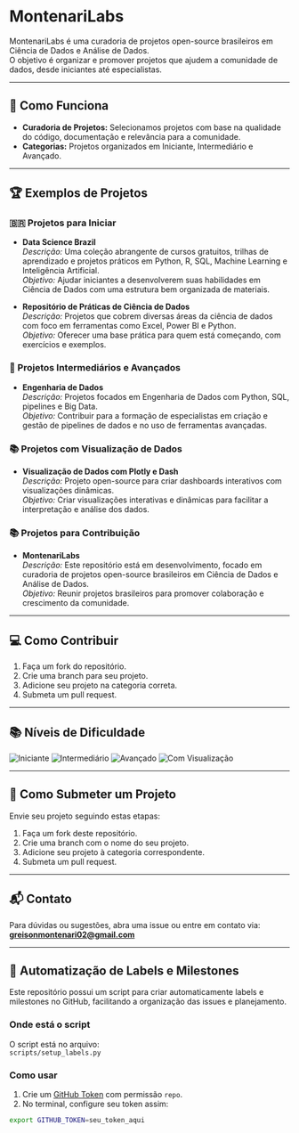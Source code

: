 # MontenariLabs

MontenariLabs é uma curadoria de projetos open-source brasileiros em Ciência de Dados e Análise de Dados.  
O objetivo é organizar e promover projetos que ajudem a comunidade de dados, desde iniciantes até especialistas.

---

## 🚀 Como Funciona

- **Curadoria de Projetos:** Selecionamos projetos com base na qualidade do código, documentação e relevância para a comunidade.  
- **Categorias:** Projetos organizados em Iniciante, Intermediário e Avançado.

---

## 🏆 Exemplos de Projetos

### 🇧🇷 Projetos para Iniciar

- **Data Science Brazil**  
  *Descrição:* Uma coleção abrangente de cursos gratuitos, trilhas de aprendizado e projetos práticos em Python, R, SQL, Machine Learning e Inteligência Artificial.  
  *Objetivo:* Ajudar iniciantes a desenvolverem suas habilidades em Ciência de Dados com uma estrutura bem organizada de materiais.

- **Repositório de Práticas de Ciência de Dados**  
  *Descrição:* Projetos que cobrem diversas áreas da ciência de dados com foco em ferramentas como Excel, Power BI e Python.  
  *Objetivo:* Oferecer uma base prática para quem está começando, com exercícios e exemplos.

### 🧠 Projetos Intermediários e Avançados

- **Engenharia de Dados**  
  *Descrição:* Projetos focados em Engenharia de Dados com Python, SQL, pipelines e Big Data.  
  *Objetivo:* Contribuir para a formação de especialistas em criação e gestão de pipelines de dados e no uso de ferramentas avançadas.

### 📚 Projetos com Visualização de Dados

- **Visualização de Dados com Plotly e Dash**  
  *Descrição:* Projeto open-source para criar dashboards interativos com visualizações dinâmicas.  
  *Objetivo:* Criar visualizações interativas e dinâmicas para facilitar a interpretação e análise dos dados.

### 📚 Projetos para Contribuição

- **MontenariLabs**  
  *Descrição:* Este repositório está em desenvolvimento, focado em curadoria de projetos open-source brasileiros em Ciência de Dados e Análise de Dados.  
  *Objetivo:* Reunir projetos brasileiros para promover colaboração e crescimento da comunidade.

---

## 💻 Como Contribuir

1. Faça um fork do repositório.  
2. Crie uma branch para seu projeto.  
3. Adicione seu projeto na categoria correta.  
4. Submeta um pull request.

---

## 📚 Níveis de Dificuldade

![Iniciante](https://img.shields.io/badge/Nível-Iniciante-brightgreen)
![Intermediário](https://img.shields.io/badge/Nível-Intermediário-yellow)
![Avançado](https://img.shields.io/badge/Nível-Avançado-red)
![Com Visualização](https://img.shields.io/badge/Com_Visualização-blue)

---

## 🤝 Como Submeter um Projeto

Envie seu projeto seguindo estas etapas:

1. Faça um fork deste repositório.  
2. Crie uma branch com o nome do seu projeto.  
3. Adicione seu projeto à categoria correspondente.  
4. Submeta um pull request.

---

## 📬 Contato

Para dúvidas ou sugestões, abra uma issue ou entre em contato via:  
**greisonmontenari02@gmail.com**

---

## 🔖 Automatização de Labels e Milestones

Este repositório possui um script para criar automaticamente labels e milestones no GitHub, facilitando a organização das issues e planejamento.

### Onde está o script

O script está no arquivo:  
`scripts/setup_labels.py`

### Como usar

1. Crie um [GitHub Token](https://github.com/settings/tokens) com permissão `repo`.  
2. No terminal, configure seu token assim:

```bash
export GITHUB_TOKEN=seu_token_aqui

